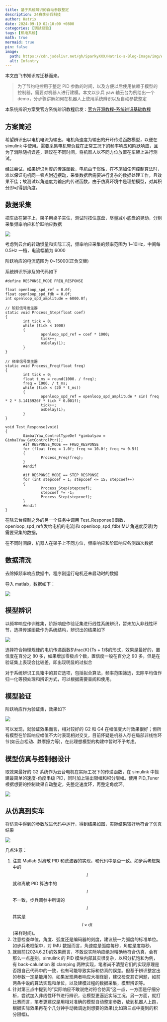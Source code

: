 ```yaml
---
title: 基于系统辨识的自动参数整定
description: 24赛季步兵科技
author: Hatrix
date: 2024-09-19 02:10:00 +0800
categories: [调试经验]
tags: [机电系统]
math: true
mermaid: true
pin: false
image:
  path: https://cdn.jsdelivr.net/gh/SparkyXXX/Hatrix-s-Blog-Image/img/Alinx_7010.jpg
  alt: Infantry
---
```


本文由飞书知识库迁移而来。

> 为了节约电控用于整定 PID 参数的时间，以及方便以后使用依赖于模型的控制器，需要对机器人进行建模。本文以步兵 yaw 轴云台为例给出一个 demo，分步骤讲解如何在机器人上使用系统辨识以及自动参数整定

本系统辨识方案受官方系统辨识教程启发：[官方开源教程-系统辨识基础教程](https://bbs.robomaster.com/article/3559)

## 方案简述

希望辨识出以电机电流为输出，电机角速度为输出的开环传递函数模型，以便在 simulink 中使用。需要采集电机带负载在正常工况下的频率响应和阶跃响应，且为了消除随机误差，建议在不同时间，将机器人以不同方位放置在车架上进行测试。

经过尝试，如果辨识角度的传递函数，电机由于惯性，在不施加任何控制算法时，难以保证电机同一零点附近摆动，采集数据后需要进行复杂的数据处理工作，且效果不佳；故测试以角速度为输出的传递函数，由于仿真环境中是理想模型，对其积分即可得到角度。

## 数据采集

把车放在架子上，架子用桌子夹住，测试时按住底盘，尽量减小底盘的晃动，分别采集频率响应和阶跃响应数据

![](https://cdn.jsdelivr.net/gh/SparkyXXX/Hatrix-s-Blog-Image/img/20250706204946217.png)

考虑到云台的转动惯量和实际工况，频率响应采集的频率范围为 1~10Hz，中间每 0.5Hz 一档，电流幅值为 6000

阶跃响应的电流范围为 0~15000(正负交替)

系统辨识所涉及的代码如下

```
#define RESPONSE_MODE FREQ_RESPONSE

float openloop_spd_ref = 0.0f;
float openloop_spd_fdb = 0.0f;
int openloop_spd_amplitude = 6000.0f;

// 阶跃信号发生器
static void Process_Step(float coef)
{
        int tick = 0;
        while (tick < 1000)
        {
                openloop_spd_ref = coef * 1000;
                tick++;
                osDelay(1);
        }
}

// 频率信号发生器
static void Process_Freq(float freq)
{
        int tick = 0;
        float t_ms = round(1000. / freq);
        freq = 1000. / t_ms;
        while (tick < (20 * t_ms))
        {
                openloop_spd_ref = openloop_spd_amplitude * sin( freq * 2 * 3.1415926f * tick * 0.001f);
                tick++;
                osDelay(1);
        }
}

void Test_Response(void)
{
        GimbalYaw_ControlTypeDef *gimbalyaw = GimbalYaw_GetControlPtr();
        #if RESPONSE_MODE == FREQ_RESPONSE
        for (float freq = 1.0f; freq <= 10.0f; freq += 0.5f)
        {
                Process_Freq(freq);
        }
        #endif

        #if RESPONSE_MODE == STEP_RESPONSE
        for (int stepcoef = 1; stepcoef <= 15; stepcoef++)
        {
                Process_Step(stepcoef);
                stepcoef *= -1;
                Process_Step(stepcoef);
        }
        #endif
}
```

在除云台控制之外的另一个任务中调用 Test_Response()函数，openloop_spd_ref(发给电机的电流)和 openloop_spd_fdb(IMU 角速度反馈)为需要采集的数据，

在不同时间段，机器人在架子上不同方位，频率响应和阶跃响应各测四次数据

## 数据清洗

去除掉频率响应数据中，程序刚运行电机还未启动时的数据

导入 matlab，数据如下：

![](https://cdn.jsdelivr.net/gh/SparkyXXX/Hatrix-s-Blog-Image/img/20250706205001684.png)

## 模型辨识

以频率响应作训练集，阶跃响应作验证集进行线性系统辨识，暂未加入非线性环节，选择传递函数作为系统结构，辨识出的结果如下

![](https://cdn.jsdelivr.net/gh/SparkyXXX/Hatrix-s-Blog-Image/img/20250706205014910.png)

选择符合物理规律的电机传递函数$\frac{K}{Ts + 1}$的形式，效果是最好的，置信度在百分之 80 多，如果增加零极点个数，置信度一般在百分之 90 多，但是在验证集上表现会比较差，即出现明显的过拟合

对于系统辨识工具箱中的其它选项，包括拟合算法，频率范围筛选，去除平均值作归一化等预处理和辨识方式，可以根据需要查阅和使用。

## 模型验证

阶跃响应作为验证集，效果如下

![](https://cdn.jsdelivr.net/gh/SparkyXXX/Hatrix-s-Blog-Image/img/20250706205029108.png)

可以发现，就验证效果而言，相对较好的 G2 和 G4 在幅值变大时效果很好；但所有模型在阶跃响应幅值不大时表现相对交叉，目前怀疑是机器人存在局部非线性环节(如云台松动、静摩擦力等)，在此理想模型的构建中暂时不予考虑。

## 模型仿真与控制器设计

取效果最好的 G2 系统作为云台电机在实际工况下的传递函数，在 simulink 中搭建最简单的速度-角度串级 PID，同时加上输出限幅和积分限幅。使用 PID_Tuner 根据想要的控制效果自动整定，先整定速度环，再整定角度环。

![](https://cdn.jsdelivr.net/gh/SparkyXXX/Hatrix-s-Blog-Image/img/20250706205039163.png)

## 从仿真到实车

将仿真中得到的参数放进代码中运行，得到结果如图，实际结果较好地符合了仿真结果

![](https://cdn.jsdelivr.net/gh/SparkyXXX/Hatrix-s-Blog-Image/img/20250706205051924.png)

几点注意：

1. 注意 Matlab 对离散 PID 和滤波器的实现，和代码中是否一致。如步兵老框架中的$$I$$就和离散 PID 算法中的$$I$$不一致，步兵调参中所谓的$$I$$其实是$$I \times \text{d}t$$(采样时间)。
1. 注意检查单位，角度、弧度还是编码器的刻度，建议统一为弧度的标准单位。如步兵老框架中，对 IMU 数据而言，角速度是弧度每秒，角度是度每秒。
1. 就目前(2024.6.21)的效果而言，不敢说实际响应绝对精确地符合仿真，会有那么一点差别。simulink 的 PID 模块内部其实很复杂，以积分抗饱和为例，有 back-calulation 和 clamping 两种实现，笔者尚不清楚它们的实现原理是否跟自己代码中的一致，也有可能导致实际和仿真的误差。但基于辨识整定出的参数一定是能用的，如果发现两者响应大相径庭，建议检查其它问题，如前两条中说的算法实现和单位，以及建模过程的数据采集，模型辨识等。
1. 针对第三点中提到的”实际响应不敢说绝对符合仿真“这一点，一方面是仔细分析，尝试加入非线性环节进行辨识，让模型更逼近实际工况，另一方面，就打比赛而言，笔者更建议是用相对准确的模型自动整定参数，放到机器人上跑，根据实际效果再花个几分钟手动微调达到想要的效果(比如第三点中提到的积分限幅)。
